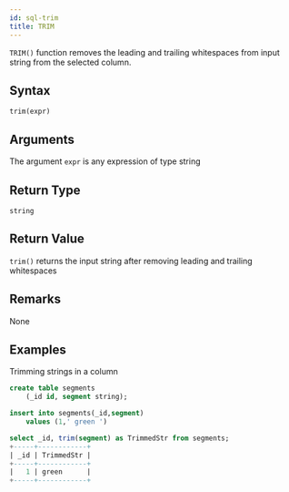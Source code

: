 ```yaml
---
id: sql-trim
title: TRIM
---
```


`TRIM()` function removes the leading and trailing whitespaces from input string from the selected column.

## Syntax

```
trim(expr)
```

## Arguments

The argument `expr` is any expression of type string

## Return Type
`string`

## Return Value
`trim()` returns the input string after removing leading and trailing whitespaces
## Remarks
None
## Examples
Trimming strings in a column

```sql
create table segments
    (_id id, segment string);

insert into segments(_id,segment)
    values (1,' green ')

select _id, trim(segment) as TrimmedStr from segments;
+-----+------------+
| _id | TrimmedStr |
+-----+------------+
|   1 | green      |
+-----+------------+
```
